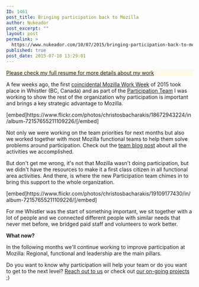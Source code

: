 ```yaml
---
ID: 1461
post_title: Bringing participation back to Mozilla
author: Nukeador
post_excerpt: ""
layout: post
permalink: >
  https://www.nukeador.com/10/07/2015/bringing-participation-back-to-mozilla/
published: true
post_date: 2015-07-10 13:29:01
---
```

<!-- wp:paragraph {"align":"center","style":{"color":{"background":"#fff9e9"}}} -->
<p class="has-text-align-center has-background" style="background-color:#fff9e9"><a href="https://www.nukeador.com/resume/" data-type="page" data-id="2167">Please check my full resume for more details about my work</a></p>
<!-- /wp:paragraph -->

<!-- wp:paragraph -->
<p></p>
<!-- /wp:paragraph -->

<p>A few weeks ago, the first <a href="https://wiki.mozilla.org/Coincidental_work_weeks/2015_Whistler">coincidental Mozilla Work Week</a> of 2015 took place in Whistler (BC, Canada) and as part of the <a href="https://wiki.mozilla.org/Participation">Participation Team</a> I was working to show the rest of the organization why participation is important and brings a key strategic advantage to Mozilla.</p>
<p><!--more--></p>
<p>[embed]https://www.flickr.com/photos/christosbacharakis/18672943224/in/album-72157655211109226/[/embed]</p>
<p>Not only we were working on the team priorities for next months but also we worked together with most Mozilla functional teams to help them solve problems around participation. Check out the <a href="https://blog.mozilla.org/community/2015/07/08/participation-at-whistler/">team blog post</a> about all the activities we accomplished.</p>
<p>But don't get me wrong, it's not that Mozilla wasn't doing participation, but we didn't have the resources to make it a first class citizen in all functional area activities. And there, is where the new Participation team chimes in to bring this support to the whole organization.</p>
<p>[embed]https://www.flickr.com/photos/christosbacharakis/19109177430/in/album-72157655211109226/[/embed]</p>
<p>For me Whistler was the start of something important, we sit together with a lot of people and we connected different people with similar needs that never met before, we bridged paid staff and volunteers to work better.</p>
<p><strong>What now?</strong></p>
<p>In the following months we'll continue working to improve participation at Mozilla: Regional, functional and leadership are the main pillars.</p>
<p>Do you want to know why participation will help your team or do you want to get to the next level? <a href="https://discourse.mozilla-community.org/c/participation">Reach out to us</a> or check out <a href="https://github.com/mozilla/participation-org/issues">our on-going projects</a>&nbsp; ;)</p>
<p>&nbsp;</p>